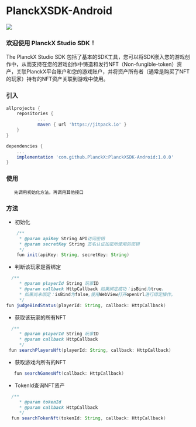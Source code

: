 # PlanckXSDK-Android

[![](https://jitpack.io/v/PlanckX/PlanckXSDK-Android.svg)](https://jitpack.io/#PlanckX/PlanckXSDK-Android)

### 欢迎使用 PlanckX Studio SDK！

The PlanckX Studio SDK  包括了基本的SDK工具，您可以将SDK嵌入您的游戏创作中，从而支持在您的游戏创作中铸造和发行NFT（Non-fungible-token）资产，关联PlanckX平台账户和您的游戏账户，并将资产所有者（通常是购买了NFT的玩家）持有的NFT资产关联到游戏中使用。


### 引入
````groovy
allprojects {
	repositories {
			...
			maven { url 'https://jitpack.io' }
	}
}
````
````groovy
dependencies {
	...
	implementation 'com.github.PlanckX:PlanckXSDK-Android:1.0.0'
}
````
### 使用

````
   先调用初始化方法，再调用其他接口
````
### 方法
-  初始化
````java
    /**
     * @param apiKey String API访问密钥
     * @param secretKey String 签名认证加密所使⽤的密钥
     */
    fun init(apiKey: String, secretKey: String)
````

- 判断该玩家是否绑定
````java
  /**
     * @param playerId String 玩家ID
     * @param callback HttpCallback 如果绑定成功：isBind为true，
     * 如果尚未绑定：isBind为false,使用WebView打开openUrl进行绑定操作。
     */
fun judgeBindStatus(playerId: String, callback: HttpCallback)
````

- 获取该玩家的所有NFT
````java
  /**
     * @param playerId String 玩家ID
     * @param callback HttpCallback
     */
 fun searchPlayersNft(playerId: String, callback: HttpCallback)
````

- 获取游戏内所有的NFT
````java
   fun searchGamesNft(callback: HttpCallback)
````
- TokenId查询NFT资产
````java
  /**
     * @param tokenId
     * @param callback HttpCallback
     */
  fun searchTokenNft(tokenId: String, callback: HttpCallback)
````



